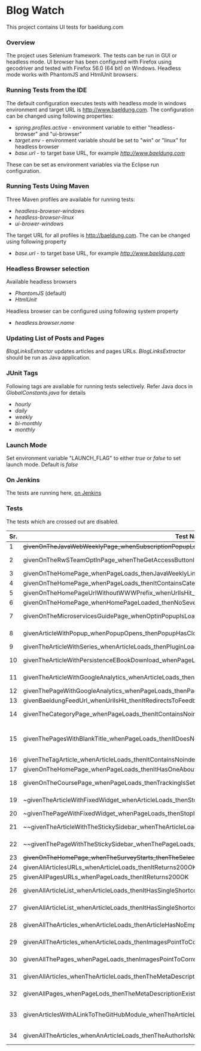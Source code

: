 # Blog Watch

This project contains UI tests for baeldung.com


### Overview

The project uses Selenium framework. The tests can be run in GUI or headless mode. UI browser has been configured with Firefox using gecodriver and tested with Firefox 56.0 (64 bit) on Windows. Headless mode works with PhantomJS and HtmlUnit browsers. 


### Running Tests from the IDE

The default configuration executes tests with headless mode in windows environment and target URL is http://www.baeldung.com. The configuration can be changed using following properties:

  - _spring.profiles.active_ - environment variable to either "headless-browser" and "ui-browser"
  - _target.env_ - environment variable should be set to "win" or "linux" for headless browser
  - _base.url_ - to target base URL, for example _http://www.baeldung.com_

These can be set as environment variables via the Eclipse run configuration. 


### Running Tests Using Maven 

Three Maven profiles are available for running tests: 
  - _headless-browser-windows_
  - _headless-browser-linux_ 
  - _ui-brower-windows_

The target URL for all profiles is http://baeldung.com. The can be changed using following property

- _base.url_ - to target base URL, for example _http://www.baeldung.com_

### Headless Browser selection

Available headless browsers

- _PhantomJS_ (default)
- _HtmlUnit_

Headless browser can be configured using following system property

- _headless.browser.name_


### Updating List of Posts and Pages


_BlogLinksExtractor_ updates articles and pages URLs. _BlogLinksExtractor_ should be run as Java application. 


### JUnit Tags

Following tags are available for running tests selectively. Refer Java docs in _GlobalConstants.java_ for details
  - _hourly_
  - _daily_
  - _weekly_
  - _bi-monthly_
  - _monthly_


### Launch Mode
 
Set environment variable "LAUNCH_FLAG" to either _true_ or _false_ to set launch mode. Default is _false_


### On Jenkins
 
 The tests are running here, [on Jenkins](https://rest-security.ci.cloudbees.com/job/site-monitor/job/site-watch/)
 
### Tests
 The tests which are crossed out are disabled.

| Sr. | Test Name | Tag/Frequency | Short Description |
| --- | --------- | ------------- | ----------------- |
| 1 | ~~givenOnTheJavaWebWeeklyPage_whenSubscriptionPopupLoads_thenItContainsSubscriptionElements~~ | hourly | |
| 2 | givenOnTheRwSTeamOptInPage_whenTheGetAccessButtonIsClicked_thenTheOptInsPopupsWorkFine | every 30 minutes | This test verifies optin popups in the following article - http://www.baeldung.com/rest-with-spring-for-teams-opt-in |
| 3 | givenOnTheHomePage_whenPageLoads_thenJavaWeeklyLinksMatchWithTheLinkText | daily | Verifies that the Java weekly issue links in the homepage point to correct URLs |
| 4 | givenOnTheHomePage_whenPageLoads_thenItContainsCategoriesInTheFooterMenu | daily | Verifies that the CATEGORY menu is available in the homepage footer |
| 5 | givenOnTheHomePageUrlWithoutWWWPrefix_whenUrlIsHit_thenItRedirectsToWWW | daily | If we hit http://baeldung.com, it should redirect to http://www.baeldung.com |
| 6 | givenOnTheHomePage_whenHomePageLoaded_thenNoSevereMessagesInBrowserLog | daily | This test looks for JS error in the browser console falling in server category |
| 7 | givenOnTheMicroservicesGuidePage_whenOptinPopupIsLoaded_thenItContainsImages | daily | This test verifies that the images are displayed properly on _Download Guide_ popup in following URL - http://www.baeldung.com/spring-microservices-guide |
| 8 | givenArticleWithPopup_whenPopupOpens_thenPopupHasCloseButton | daily | This test checks that the pop-up, the one which auto lods,  has close button on the following page - http://www.baeldung.com/rest-with-spring-series/ |
| 9 | givenTheArticleWithSeries_whenArticleLoads_thenPluginLoadsProperly | daily | Verifies the series plugin on the following page - http://www.baeldung.com/spring-security-registration |
| 10 | givenTheArticleWithPersistenceEBookDownload_whenPageLoads_thenFooterImageIsDisplayed | daily | This test checks that the image is displayed properly in the EBook download widget available at the end of following page - http://www.baeldung.com/hibernate-spatial |
| 11 | givenTheArticleWithGoogleAnalytics_whenArticleLoads_thenArticleHasAnalyticsCode | daily | This test looks for the Google Analytics code in the following post - http://www.baeldung.com/persistence-layer-with-spring-and-hibernate |
| 12 | givenThePageWithGoogleAnalytics_whenPageLoads_thenPageHasAnalyticsCode | daily | This test looks for the Google Analytics code in the following page - http://www.baeldung.com/rest-with-spring-course |
| 13 | givenBaeldungFeedUrl_whenUrlIsHit_thenItRedirectsToFeedburner | daily | Baeldung feed URL - http://www.baeldung.com/feed/- should redirect to http://feeds.feedburner.com/Baeldung |
| 14 | givenTheCategoryPage_whenPageLoads_thenItContainsNoindexRobotsMeta | daily | For testing that the category pages should have a _robots_ meta tag with _noindex_. Following URL is tested - http://www.baeldung.com/category/series/ |
| 15 | givenThePagesWithBlankTitle_whenPageLoads_thenItDoesNotContainNotitleText | daily | This test verifies that the pages which have no title set do not show invalid title - _No Title_. The test runs against a list of following five pages. http://www.baeldung.com/java-weekly-sponsorship/ , http://www.baeldung.com/webinar-rest-with-spring-thank-you , http://www.baeldung.com/webinar-api-security-thank-you , http://www.baeldung.com/webinar-api-discoverability-thank-you , http://www.baeldung.com/webinar-cqrs-thank-you |
| 16 | givenTheTagArticle_whenArticleLoads_thenItContainsNoindexRobotsMeta | daily | Verifies that the tag pages should have a _robots_ meta tag with _noindex_. Following URL is tested - http://www.baeldung.com/tag/activiti/ |
| 17 | givenOnTheHomePage_whenPageLoads_thenItHasOneAboutMenuInTheFooter | daily | The test verifies that exactly one _ABOUT_ menu is available in the footer of homepage|
| 18 | givenOnTheCoursePage_whenPageLoads_thenTrackingIsSetupCorrectly | daily | Verifies tracking on the course pages. Tracking details are here - https://github.com/eugenp/blogwatch/blob/master/src/main/resources/blog-url-list/coursePagesBuyLinks.json |
| 19 | ~givenTheArticleWithFixedWidget_whenArticleLoads_thenStopIDIsConfiguredCorrectly~ | daily | This test verifies that the stop ID value is set as _footer_ in the fixed widget settings. Post tested - http://www.baeldung.com/java-classloaders |
| 20 | ~givenThePageWithFixedWidget_whenPageLoads_thenStopIDIsConfiguredCorrectly~ | daily | This test verifies that the stop ID value is set as _footer_ in the fixed widget settings. Page tested - http://www.baeldung.com/spring-tutorial |
| 21 | ~~givenTheArticleWithTheStickySidebar_whenTheArticleLoads_thenTheContainerClassProptertyIsConfiguredCorrectly | daily | This test verifies that the _Container Class_ property is set to _#Content_ in the _Sticky Sidebar_ plugin . Post tested - http://www.baeldung.com/java-classloaders |
| 22 | ~~givenThePageWithTheStickySidebar_whenThePageLoads_thenTheContainerClassProptertyIsConfiguredCorrectly | daily | This test verifies that the _Container Class_ property is set to _#Content_ in the _Sticky Sidebar_ plugin. Page tested - http://www.baeldung.com/spring-tutorial |
| 23 | ~~givenOnTheHomePage_whenTheSurveyStarts_thenTheSelectValueIsPostedToTheDrip~~ | weekly | This test verifies that the drip survey is working fine. |
| 24 | givenAllArticlesURLs_whenArticleLoads_thenItReturns200OK | weekly | Loops over full list of posts and verifies that 200OK is returned |
| 25 | givenAllPagesURLs_whenPageLoads_thenItReturns200OK | weekly | Loops over full list of pages and verifies that 200OK is returned |
| 26 | givenAllArticleList_whenArticleLoads_thenItHasSingleShortcodeAtTheTop|twice-a-month | Test verifies that a single short code is available at the start of every post |
| 27 | givenAllArticleList_whenArticleLoads_thenItHasSingleShortcodeAtTheEnd | twice-a-month | Test verifies that a single short code is available at the start of every page |
| 28 | givenAllTheArticles_whenArticleLoads_thenArticleHasNoEmptyDiv | twice-a-month | This test loops over all the articles and looks for empty div in code samples. |
| 29 | givenAllTheArticles_whenArticleLoads_thenImagesPointToCorrectEnv | twice-a-month | Verifies that the images in the posts point to live env |
| 30 | givenAllThePages_whenPageLoads_thenImagesPointToCorrectEnv | twice-a-month | Verifies that the images in the pages point to live env |
| 31 | givenAllArticles_whenTheArticleLoads_thenTheMetaDescriptionExists | twice-a-month | This test verifies that all posts have meta description defined |
| 32 | givenAllPages_whenPageLods_thenTheMetaDescriptionExists | twice-a-month | This test verifies that all pages have meta description defined |
| 33 | givenArticlesWithALinkToTheGitHubModule_whenTheArticleLoads_thenTheGitHubModuleLinksBackToTheArticle | twice-a-month | Almost every post has a link to GitHub module containing the working code. The test verifies that the linked GitHub module links back to the post.  The test looks for a back-link in the, 1- URL linked from the post (first url) 2- master module URL (immediate child of /master) 3- immediate parent module of initial(first) URL, 4- Immediate child of main repository (/eugenp or /Baeldung) |
| 34 | givenAllTheArticles_whenAnArticleLoads_thenTheAuthorIsNotFromTheExcludedList | twice-a-month | Loops over all the post and verifies that the author is not from the restricted list. Here is excluded list - https://github.com/eugenp/blogwatch/blob/73b841bedeee0803cc7ee0ae0c28d0d70161805b/src/main/resources/blog.properties#L14 |









